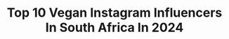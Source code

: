 ---
title: Top 10 Vegan Instagram Influencers In South Africa In 2024
description: >-
  Find top vegan Instagram influencers in South Africa in 2024. Most popular hashtags: #vegan #skincare #takealot #sponsored.
platform: Instagram
hits: 22
text_top: See the top-rated Instagram profiles on inBeat.
text_bottom: Our database has 22 Instagram influencers like this in South Africa for you to collaborate.
profiles:
  - username: "vegbarbiesa"
    fullname: >-
      Carla Danker 🌸 (Rubin)
    bio: >-
      IVF Journey ✨ | Mom to Hudson Bear 🐻 & Brodie Finn 🐳| Entrepreneur | Animal Lover | Vegan JD 💍 ✉️ vegbarbiesa@gmail.com
    location: "South Africa"
    followers: 23559
    engagement: 115
    commentsToLikes: 0.129162
    id: ck6u4csmh2zti0j71li3gkhg9
    verified: false
    hashtags: "#veganfood, #ivf, #fertility, #veganrecipes"
  - username: "alexpiaramcg"
    fullname: >-
      Alex McGregor
    bio: >-
      Gym-going, burger-loving, beach-dwelling, loud-talking, sweet-toothed actress from Cape Town. 🇿🇦APM 🇺🇸Authentic Management
    location: "South Africa"
    followers: 37441
    engagement: 496
    commentsToLikes: 0.059679
    id: ck55m93w43hbv0i11kvem4th9
    verified: true
    hashtags: "#beyondtheimpossible, #meatfreemonday, #frysfamily, #vegan"
  - username: "ebenetzebeth4"
    fullname: >-
      Eben Etzebeth
    bio: >-
      Toulon/Cape Town Springbok 833 RCT Toulon player
    location: "South Africa"
    followers: 248160
    engagement: 794
    commentsToLikes: 0.004670
    id: ck136ihxm6na10i19bwfivmxd
    verified: true
    hashtags: "#drivenbeyond, #worldcup2019, #ecofriendlypackaging, #biodegradable"
  - username: "neothestunna"
    fullname: >-
      Neo | Model
    bio: >-
      🏳️‍🌈 South African 🇿🇦 Model - Boss Models Actor - Gaenor Artiste Management
    location: "South Africa"
    followers: 9768
    engagement: 325
    commentsToLikes: 0.072124
    id: ck0uc6j1yg8ab0i19wmagvzcc
    verified: false
    hashtags: "#showyourtruecolour, #veganfriendly, #urbanvedasouthafrica, #dailyradiance"
  - username: "annalicious_za"
    fullname: >-
      Anna
    bio: >-
      Hoarder of skincare K Beauty lover Based in 🇿🇦
    location: "South Africa"
    followers: 3379
    engagement: 820
    commentsToLikes: 0.479114
    id: ck5pwe2lkme5r0i116j5pcuz9
    verified: false
    hashtags: "#skincaretips, #kbeautyroutine, #skincarelover, #superbalist"
  - username: "chane_grobler18"
    fullname: >-
      Chané Grobler
    bio: >-
      Lifestyle, beauty, fashion🤍 Pretoria, ZA📍 PR & Business: info@starburstmusic.co.za @starburst_promotions @johanstroh 🩷 Jewelry: @gracethebrand.co.za 💛
    location: "South Africa"
    followers: 104675
    engagement: 2091
    commentsToLikes: 0.005903
    id: ck5q1k6eabdxq0i1196otdgno
    verified: false
    hashtags: "#centrum7daychallenge, #vodacomworldcollectibles, #sponsored, #ad"
  - username: "thelastmaharaja"
    fullname: >-
      Jiveshen Moodley
    bio: >-
      Noor Fawaar ✨🫧 Son of Venus ♎️ Beauty Junkie 🙆🏽‍♂️ Joburg | London 🇿🇦🇬🇧 Innit
    location: "South Africa"
    followers: 10073
    engagement: 579
    commentsToLikes: 0.047977
    id: ckap3qdwx43sz0i78nxp0ygj3
    verified: false
    hashtags: "#kotrasa, #superbalist, #koreanskincare, #kbeauty"
  - username: "issa_goddess22"
    fullname: >-
      Zinziswa Mayekiso
    bio: >-
      -Boy Mom🩵 -Founder: @amelia_jewellerysa -YouTuber: Life Of A Goddess -Journalism Graduate
    location: "South Africa"
    followers: 449761
    engagement: 294
    commentsToLikes: 0.005108
    id: ck13aqe47rnnh0i19mi3z1i7o
    verified: false
    hashtags: "#givethegiftofbliss, #ixxastroller, #everydaybeststart, #oceanbasket"
  - username: "kunene_ayanda"
    fullname: >-
      Ayanda Kunene
    bio: >-
      South African 🇿🇦 Twin: @amanda_Kunene 📍 CPT: @20modelmanagement 📍 DBN: @bossmodelsdbn
    location: "South Africa"
    followers: 5804
    engagement: 252
    commentsToLikes: 0.067949
    id: ck138fd3bfyxf0i199d208qt8
    verified: false
    hashtags: "#fashion, #southafrica, #likeforlikes, #safari"
  - username: "fashionbreed"
    fullname: >-
      Aqeelah Harron Ally
    bio: >-
      Co-Founder of @WorthyCo_ | Ziya’s Mom For brand bookings, email info@fashionbreed.co.za
    location: "South Africa"
    followers: 75213
    engagement: 243
    commentsToLikes: 0.044757
    id: ck6u4nqzg4s110j713ik5e211
    verified: true
    hashtags: "#hmxme, #firstbirthdayparty, #sunglasshutsa, #fbstyletip"
---